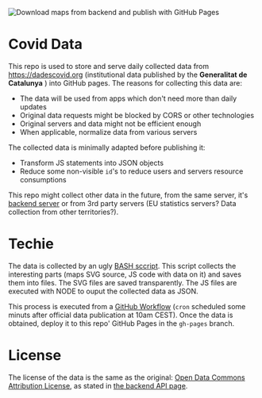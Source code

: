 ![Download maps from backend and publish with GitHub Pages](https://github.com/emibcn/covid-data/workflows/Download%20maps%20from%20https://dadescovid.org%20and%20publish%20with%20GitHub%20Pages/badge.svg)

# Covid Data

This repo is used to store and serve daily collected data from https://dadescovid.org (institutional data published by the __Generalitat de Catalunya__ ) into GitHub pages. The reasons for collecting this data are:
- The data will be used from apps which don't need more than daily updates
- Original data requests might be blocked by CORS or other technologies
- Original servers and data might not be efficient enough
- When applicable, normalize data from various servers

The collected data is minimally adapted before publishing it:
- Transform JS statements into JSON objects
- Reduce some non-visible `id`'s to reduce users and servers resource consumptions

This repo might collect other data in the future, from the same server, it's [backend server](https://analisi.transparenciacatalunya.cat/) or from 3rd party servers (EU statistics servers? Data collection from other territories?).

# Techie

The data is collected by an ugly [BASH sccript](./bin/download-map-data.sh). This script collects the interesting parts (maps SVG source, JS code with data on it) and saves them into files. The SVG files are saved transparently. The JS files are executed with NODE to ouput the collected data as JSON.

This process is executed from a [GitHub Workflow](./.github/workflows/get-maps.yml) (`cron` scheduled some minuts after official data publication at 10am CEST). Once the data is obtained, deploy it to this repo' GitHub Pages in the `gh-pages` branch.

# License

The license of the data is the same as the original: [Open Data Commons Attribution License](http://opendatacommons.org/licenses/by/1.0/), as stated in [the backend API page](https://analisi.transparenciacatalunya.cat/Salut/Dades-setmanals-de-COVID-19-per-comarca/jvut-jxu8).
